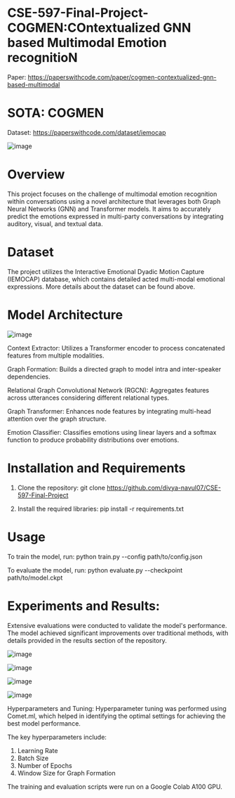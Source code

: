 # CSE-597-Final-Project-COGMEN:COntextualized GNN based Multimodal Emotion recognitioN
Paper: https://paperswithcode.com/paper/cogmen-contextualized-gnn-based-multimodal

# SOTA: COGMEN

Dataset: https://paperswithcode.com/dataset/iemocap

![image](https://github.com/user-attachments/assets/66cd9a71-ee8e-415c-a170-e834e3cfa4cf)


# Overview
This project focuses on the challenge of multimodal emotion recognition within conversations using a novel architecture that leverages both Graph Neural Networks (GNN) and Transformer models. It aims to accurately predict the emotions expressed in multi-party conversations by integrating auditory, visual, and textual data.

# Dataset
The project utilizes the Interactive Emotional Dyadic Motion Capture (IEMOCAP) database, which contains detailed acted multi-modal emotional expressions. More details about the dataset can be found above.

# Model Architecture
![image](https://github.com/user-attachments/assets/e8abed1e-e73c-4c54-bec9-dc9edb9faf2c)

Context Extractor: Utilizes a Transformer encoder to process concatenated features from multiple modalities.

Graph Formation: Builds a directed graph to model intra and inter-speaker dependencies.

Relational Graph Convolutional Network (RGCN): Aggregates features across utterances considering different relational types.

Graph Transformer: Enhances node features by integrating multi-head attention over the graph structure.

Emotion Classifier: Classifies emotions using linear layers and a softmax function to produce probability distributions over emotions.

# Installation and Requirements
1. Clone the repository: git clone https://github.com/divya-navul07/CSE-597-Final-Project

2. Install the required libraries: pip install -r requirements.txt

# Usage
To train the model, run: python train.py --config path/to/config.json

To evaluate the model, run: python evaluate.py --checkpoint path/to/model.ckpt

# Experiments and Results: 

Extensive evaluations were conducted to validate the model's performance. The model achieved significant improvements over traditional methods, with details provided in the results section of the repository.

![image](https://github.com/user-attachments/assets/667e1ca1-1087-4f84-8ddf-2c9d4439c7c5)


![image](https://github.com/user-attachments/assets/dc6cca74-06ef-4c67-99c2-3de81a5487ce)


![image](https://github.com/user-attachments/assets/76c7ca06-6a34-4f87-8e55-57e7c112ba68)

![image](https://github.com/user-attachments/assets/c78b5965-f33c-430a-a764-f9e7fc774448)

Hyperparameters and Tuning: Hyperparameter tuning was performed using Comet.ml, which helped in identifying the optimal settings for achieving the best model performance. 

The key hyperparameters include:

1. Learning Rate
2. Batch Size
3. Number of Epochs
4. Window Size for Graph Formation

The training and evaluation scripts were run on a Google Colab A100 GPU.
